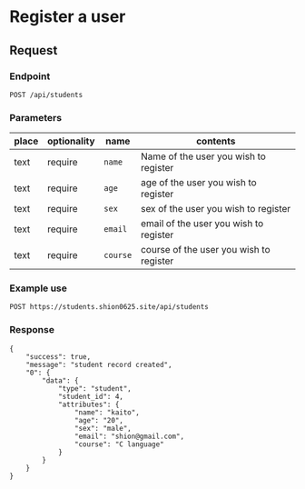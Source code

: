 # Register a user

## Request

### Endpoint

```
POST /api/students
```

### Parameters

| place    | optionality | name | contents
|--------- | ----------- | ---- | ----------------------------------
|text | require | `name` | Name of the user you wish to register
|text | require | `age` | age of the user you wish to register
|text | require | `sex` | sex of the user you wish to register
|text | require | `email` | email of the user you wish to register
|text | require | `course` | course of the user you wish to register

### Example use

```
POST https://students.shion0625.site/api/students

```

### Response

```
{
    "success": true,
    "message": "student record created",
    "0": {
        "data": {
            "type": "student",
            "student_id": 4,
            "attributes": {
                "name": "kaito",
                "age": "20",
                "sex": "male",
                "email": "shion@gmail.com",
                "course": "C language"
            }
        }
    }
}
```
